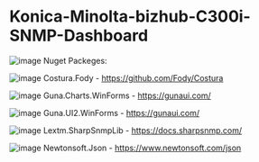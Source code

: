 # Konica-Minolta-bizhub-C300i-SNMP-Dashboard
![image](https://github.com/MotoDev21/Konica-Minolta-bizhub-C300i-SNMP-Dashboard/assets/86869673/20fd969e-e70f-4650-b82d-7474103e0ffa)
Nuget Packeges:

![image](https://github.com/MotoDev21/Konica-Minolta-bizhub-C300i-SNMP-Dashboard/assets/86869673/9b9d04db-5ff9-4a21-aeef-7404b8b23b2d)
Costura.Fody - https://github.com/Fody/Costura

![image](https://github.com/MotoDev21/Konica-Minolta-bizhub-C300i-SNMP-Dashboard/assets/86869673/cba2b6f0-f581-47cb-ab4a-55cb07adb47c)
Guna.Charts.WinForms - https://gunaui.com/

![image](https://github.com/MotoDev21/Konica-Minolta-bizhub-C300i-SNMP-Dashboard/assets/86869673/5caae48d-c4d5-4d33-8705-bb6345638c31)
Guna.UI2.WinForms - https://gunaui.com/

![image](https://github.com/MotoDev21/Konica-Minolta-bizhub-C300i-SNMP-Dashboard/assets/86869673/a8707dba-69ec-4654-bee5-3dbeaefda63d)
Lextm.SharpSnmpLib - https://docs.sharpsnmp.com/

![image](https://github.com/MotoDev21/Konica-Minolta-bizhub-C300i-SNMP-Dashboard/assets/86869673/8effeefb-af3f-459b-a905-60fd6335fb47)
Newtonsoft.Json - https://www.newtonsoft.com/json

